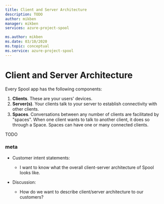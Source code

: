 ```yaml
---
title: Client and Server Architecture
description: TODO
author: mikben
manager: mikben
services: azure-project-spool

ms.author: mikben
ms.date: 03/10/2020
ms.topic: conceptual
ms.service: azure-project-spool
---
```


# Client and Server Architecture

Every Spool app has the following components:

1. **Clients**. These are your users' devices.
2. **Server(s)**. Your clients talk to your server to establish connectivity with other clients.
3. **Spaces**. Conversations between any number of clients are facilitated by "spaces". When one client wants to talk to another client, it does so through a Space. Spaces can have one or many connected clients.

TODO


### meta

-  Customer intent statements: 
   - I want to know what the overall client-server architecture of Spool looks like.

- Discussion:
  - How do we want to describe client/server architecture to our customers?


